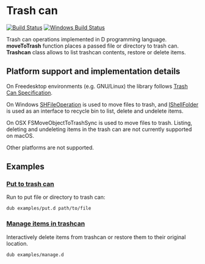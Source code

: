 # Trash can

[![Build Status](https://travis-ci.org/FreeSlave/trashcan.svg?branch=master)](https://travis-ci.org/FreeSlave/trashcan) [![Windows Build Status](https://ci.appveyor.com/api/projects/status/github/FreeSlave/trashcan?branch=master&svg=true)](https://ci.appveyor.com/project/FreeSlave/trashcan)

Trash can operations implemented in D programming language.
**moveToTrash** function places a passed file or directory to trash can. **Trashcan** class allows to list trashcan contents, restore or delete items.

## Platform support and implementation details

On Freedesktop environments (e.g. GNU/Linux) the library follows [Trash Can Specification](https://www.freedesktop.org/wiki/Specifications/trash-spec/).

On Windows [SHFileOperation](https://msdn.microsoft.com/en-us/library/windows/desktop/bb762164(v=vs.85).aspx) is used to move files to trash, and [IShellFolder](https://msdn.microsoft.com/en-us/library/windows/desktop/bb775075(v=vs.85).aspx) is used as an interface to recycle bin to list, delete and undelete items.

On OSX FSMoveObjectToTrashSync is used to move files to trash. Listing, deleting and undeleting items in the trash can are not currently supported on macOS.

Other platforms are not supported.

## Examples

### [Put to trash can](examples/put.d)

Run to put file or directory to trash can:

    dub examples/put.d path/to/file

### [Manage items in trashcan](examples/manage.d)

Interactively delete items from trashcan or restore them to their original location.

    dub examples/manage.d
